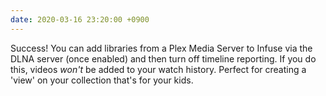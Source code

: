 ```yaml
---
date: 2020-03-16 23:20:00 +0900
---
```


Success! You can add libraries from a Plex Media Server to Infuse via the DLNA server (once enabled) and then turn off timeline reporting. If you do this, videos _won't_ be added to your watch history. Perfect for creating a 'view' on your collection that's for your kids.
